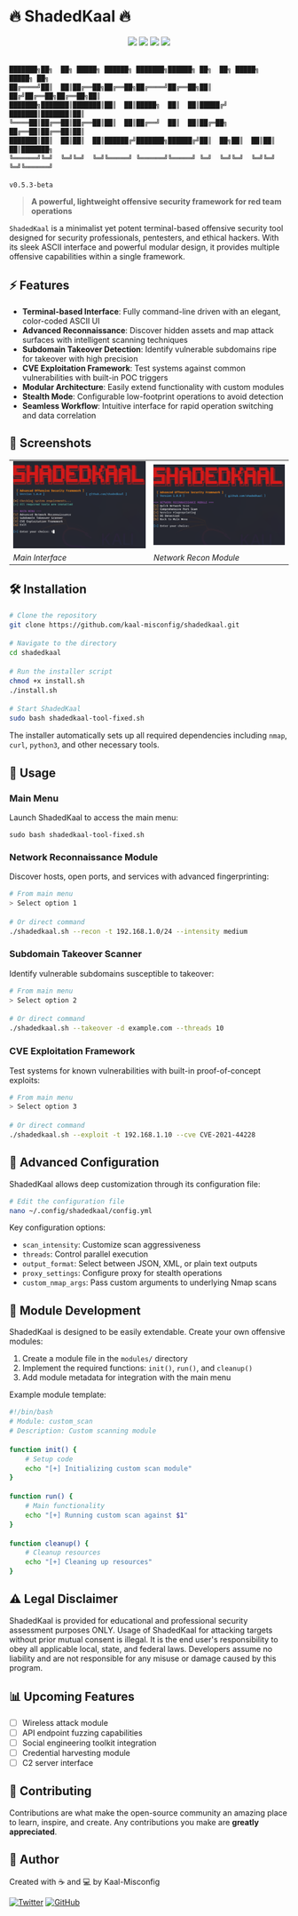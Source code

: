 # 🔥 ShadedKaal 🔥

<div align="center">
  <img src="https://img.shields.io/badge/OFFENSIVE-SECURITY-red?style=for-the-badge"/>
  <img src="https://img.shields.io/badge/LANGUAGE-BASH-brightgreen?style=for-the-badge"/>
  <img src="https://img.shields.io/badge/VERSION-0.5.3-blue?style=for-the-badge"/>
  <img src="https://img.shields.io/badge/LICENSE-GPL--3.0-orange?style=for-the-badge"/>
  <br><br>
</div>

```
███████╗██╗  ██╗ █████╗ ██████╗ ███████╗██████╗ ██╗  ██╗ █████╗  █████╗ ██╗     
██╔════╝██║  ██║██╔══██╗██╔══██╗██╔════╝██╔══██╗██║ ██╔╝██╔══██╗██╔══██╗██║     
███████╗███████║███████║██║  ██║█████╗  ██║  ██║█████╔╝ ███████║███████║██║     
╚════██║██╔══██║██╔══██║██║  ██║██╔══╝  ██║  ██║██╔═██╗ ██╔══██║██╔══██║██║     
███████║██║  ██║██║  ██║██████╔╝███████╗██████╔╝██║  ██╗██║  ██║██║  ██║███████╗
╚══════╝╚═╝  ╚═╝╚═╝  ╚═╝╚═════╝ ╚══════╝╚═════╝ ╚═╝  ╚═╝╚═╝  ╚═╝╚═╝  ╚═╝╚══════╝
                                                                       v0.5.3-beta
```

> **A powerful, lightweight offensive security framework for red team operations**

`ShadedKaal` is a minimalist yet potent terminal-based offensive security tool designed for security professionals, pentesters, and ethical hackers. With its sleek ASCII interface and powerful modular design, it provides multiple offensive capabilities within a single framework.

## ⚡ Features

- **Terminal-based Interface**: Fully command-line driven with an elegant, color-coded ASCII UI
- **Advanced Reconnaissance**: Discover hidden assets and map attack surfaces with intelligent scanning techniques
- **Subdomain Takeover Detection**: Identify vulnerable subdomains ripe for takeover with high precision
- **CVE Exploitation Framework**: Test systems against common vulnerabilities with built-in POC triggers
- **Modular Architecture**: Easily extend functionality with custom modules
- **Stealth Mode**: Configurable low-footprint operations to avoid detection
- **Seamless Workflow**: Intuitive interface for rapid operation switching and data correlation

## 📸 Screenshots

<div align="center">
  <table>
    <tr>
      <td><img src="https://github.com/Kaal-Misconfig/ShadedKaal/blob/main/Screenshot%202025-05-09%20180250.png?raw=true" alt="ShadedKaal Main Menu"/></td>
      <td><img src="https://github.com/Kaal-Misconfig/ShadedKaal/blob/main/Screenshot%202025-05-09%20180310.png?raw=true" alt="Network Recon Module"/></td>
    </tr>
    <tr>
      <td><em>Main Interface</em></td>
      <td><em>Network Recon Module</em></td>
    </tr>
  </table>
</div>

## 🛠️ Installation

```bash
# Clone the repository
git clone https://github.com/kaal-misconfig/shadedkaal.git

# Navigate to the directory
cd shadedkaal

# Run the installer script
chmod +x install.sh
./install.sh

# Start ShadedKaal
sudo bash shadedkaal-tool-fixed.sh
```

The installer automatically sets up all required dependencies including `nmap`, `curl`, `python3`, and other necessary tools.

## 🚀 Usage

### Main Menu
Launch ShadedKaal to access the main menu:

```
sudo bash shadedkaal-tool-fixed.sh
```

### Network Reconnaissance Module
Discover hosts, open ports, and services with advanced fingerprinting:

```bash
# From main menu
> Select option 1

# Or direct command
./shadedkaal.sh --recon -t 192.168.1.0/24 --intensity medium
```

### Subdomain Takeover Scanner
Identify vulnerable subdomains susceptible to takeover:

```bash
# From main menu
> Select option 2

# Or direct command
./shadedkaal.sh --takeover -d example.com --threads 10
```

### CVE Exploitation Framework
Test systems for known vulnerabilities with built-in proof-of-concept exploits:

```bash
# From main menu
> Select option 3

# Or direct command
./shadedkaal.sh --exploit -t 192.168.1.10 --cve CVE-2021-44228
```

## 🔧 Advanced Configuration

ShadedKaal allows deep customization through its configuration file:

```bash
# Edit the configuration file
nano ~/.config/shadedkaal/config.yml
```

Key configuration options:
- `scan_intensity`: Customize scan aggressiveness
- `threads`: Control parallel execution
- `output_format`: Select between JSON, XML, or plain text outputs
- `proxy_settings`: Configure proxy for stealth operations
- `custom_nmap_args`: Pass custom arguments to underlying Nmap scans

## 📝 Module Development

ShadedKaal is designed to be easily extendable. Create your own offensive modules:

1. Create a module file in the `modules/` directory
2. Implement the required functions: `init()`, `run()`, and `cleanup()`
3. Add module metadata for integration with the main menu

Example module template:
```bash
#!/bin/bash
# Module: custom_scan
# Description: Custom scanning module

function init() {
    # Setup code
    echo "[+] Initializing custom scan module"
}

function run() {
    # Main functionality
    echo "[+] Running custom scan against $1"
}

function cleanup() {
    # Cleanup resources
    echo "[+] Cleaning up resources"
}

```

## ⚠️ Legal Disclaimer

ShadedKaal is provided for educational and professional security assessment purposes ONLY. Usage of ShadedKaal for attacking targets without prior mutual consent is illegal. It is the end user's responsibility to obey all applicable local, state, and federal laws. Developers assume no liability and are not responsible for any misuse or damage caused by this program.

## 📊 Upcoming Features

- [ ] Wireless attack module
- [ ] API endpoint fuzzing capabilities
- [ ] Social engineering toolkit integration
- [ ] Credential harvesting module
- [ ] C2 server interface

## 🤝 Contributing

Contributions are what make the open-source community an amazing place to learn, inspire, and create. Any contributions you make are **greatly appreciated**.

## 🌟 Author

Created with ☕ and 💻 by Kaal-Misconfig

[![Twitter](https://img.shields.io/badge/-Twitter-1DA1F2?style=flat-square&logo=twitter&logoColor=white)](https://x.com/kaalmisconfig)
[![GitHub](https://img.shields.io/badge/-GitHub-181717?style=flat-square&logo=github&logoColor=white)](https://github.com/kaal-misconfig)
